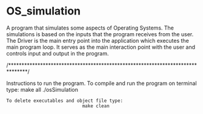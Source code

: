 # OS_simulation

A program that simulates some aspects of Operating Systems.
The simulations is based on the inputs that the program receives from the user.
The Driver is the main entry point into the application which executes the main
program loop. It serves as the main interaction point with the user and controls
input and output in the program.

/*******************************************************************************/

Instructions to run the program.
    To compile and run the program on terminal type:
                                make all
                                ./osSimulation

    To delete executables and object file type:
                                make clean
